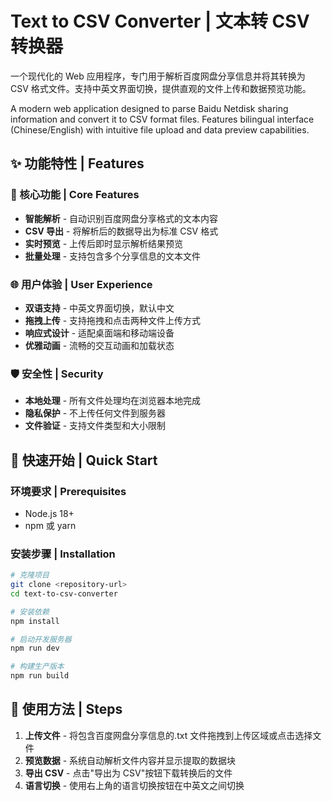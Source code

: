 # Text to CSV Converter | 文本转 CSV 转换器

一个现代化的 Web 应用程序，专门用于解析百度网盘分享信息并将其转换为 CSV 格式文件。支持中英文界面切换，提供直观的文件上传和数据预览功能。

A modern web application designed to parse Baidu Netdisk sharing information and convert it to CSV format files. Features bilingual interface (Chinese/English) with intuitive file upload and data preview capabilities.

## ✨ 功能特性 | Features

### 🔧 核心功能 | Core Features

- **智能解析** - 自动识别百度网盘分享格式的文本内容
- **CSV 导出** - 将解析后的数据导出为标准 CSV 格式
- **实时预览** - 上传后即时显示解析结果预览
- **批量处理** - 支持包含多个分享信息的文本文件

### 🌐 用户体验 | User Experience

- **双语支持** - 中英文界面切换，默认中文
- **拖拽上传** - 支持拖拽和点击两种文件上传方式
- **响应式设计** - 适配桌面端和移动端设备
- **优雅动画** - 流畅的交互动画和加载状态

### 🛡️ 安全性 | Security

- **本地处理** - 所有文件处理均在浏览器本地完成
- **隐私保护** - 不上传任何文件到服务器
- **文件验证** - 支持文件类型和大小限制

## 🚀 快速开始 | Quick Start

### 环境要求 | Prerequisites

- Node.js 18+
- npm 或 yarn

### 安装步骤 | Installation

```bash
# 克隆项目
git clone <repository-url>
cd text-to-csv-converter

# 安装依赖
npm install

# 启动开发服务器
npm run dev

# 构建生产版本
npm run build
```

## 📝 使用方法 | Steps

1. **上传文件** - 将包含百度网盘分享信息的.txt 文件拖拽到上传区域或点击选择文件
2. **预览数据** - 系统自动解析文件内容并显示提取的数据块
3. **导出 CSV** - 点击"导出为 CSV"按钮下载转换后的文件
4. **语言切换** - 使用右上角的语言切换按钮在中英文之间切换
